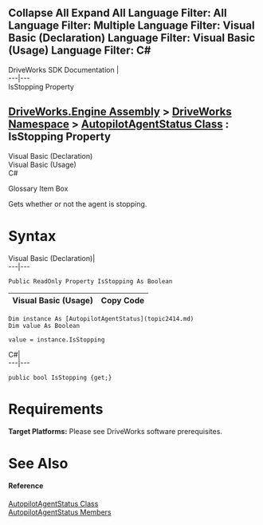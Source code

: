 Collapse All Expand All Language Filter: All  Language Filter: Multiple  Language Filter: Visual Basic (Declaration) Language Filter: Visual Basic (Usage) Language Filter: C#  
---  
DriveWorks SDK Documentation  |   
---|---  
IsStopping Property   
  
[DriveWorks.Engine Assembly](topic2156.md) > [DriveWorks Namespace](topic2159.md) > [AutopilotAgentStatus Class](topic2414.md) : IsStopping Property  
---  
  
Visual Basic (Declaration)    
Visual Basic (Usage)    
C# 

Glossary Item Box

Gets whether or not the agent is stopping. 

# Syntax

Visual Basic (Declaration)|   
---|---  
      
    
    Public ReadOnly Property IsStopping As Boolean  
  
Visual Basic (Usage)| Copy Code  
---|---  
      
    
    Dim instance As [AutopilotAgentStatus](topic2414.md)
    Dim value As Boolean
     
    value = instance.IsStopping  
  
C#|   
---|---  
      
    
    public bool IsStopping {get;}  
  
# Requirements

**Target Platforms:** Please see DriveWorks software prerequisites.

# See Also

#### Reference

[AutopilotAgentStatus Class](topic2414.md)   
[AutopilotAgentStatus Members](topic2415.md)


